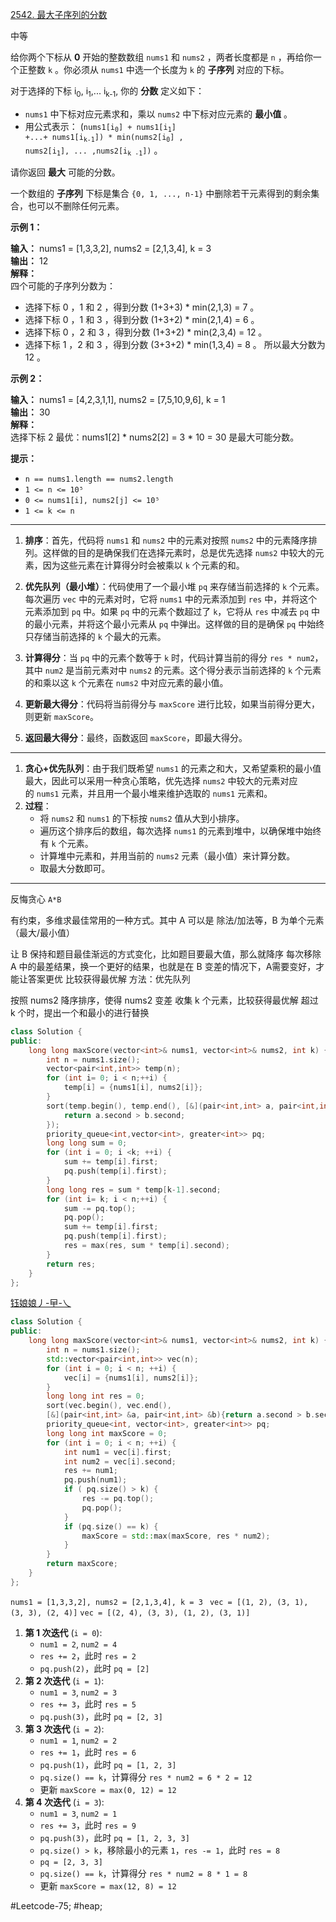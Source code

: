 [2542. 最大子序列的分数](https://leetcode.cn/problems/maximum-subsequence-score/)

中等

给你两个下标从 **0** 开始的整数数组 `nums1` 和 `nums2` ，两者长度都是 `n` ，再给你一个正整数 `k` 。你必须从 `nums1` 中选一个长度为 `k` 的 **子序列** 对应的下标。

对于选择的下标 i<sub>0</sub>, i<sub>1</sub>,... i<sub>k-1</sub>, 你的 **分数** 定义如下：

- `nums1` 中下标对应元素求和，乘以 `nums2` 中下标对应元素的 **最小值** 。
- 用公式表示： (<code>nums1[i<sub>0</sub>] + nums1[i<sub>1</sub>] +...+ nums1[i<sub>k-1</sub>]) * min(nums2[i<sub>0</sub>] , nums2[i<sub>1</sub>], ... ,nums2[i<sub>k -1</sub>])</code> 。

请你返回 **最大** 可能的分数。

一个数组的 **子序列** 下标是集合 `{0, 1, ..., n-1}` 中删除若干元素得到的剩余集合，也可以不删除任何元素。

**示例 1：**

**输入：** nums1 = [1,3,3,2], nums2 = [2,1,3,4], k = 3  
**输出：** 12  
**解释：**  
四个可能的子序列分数为：  
- 选择下标 0 ，1 和 2 ，得到分数 (1+3+3) * min(2,1,3) = 7 。
- 选择下标 0 ，1 和 3 ，得到分数 (1+3+2) * min(2,1,4) = 6 。
- 选择下标 0 ，2 和 3 ，得到分数 (1+3+2) * min(2,3,4) = 12 。
- 选择下标 1 ，2 和 3 ，得到分数 (3+3+2) * min(1,3,4) = 8 。
所以最大分数为 12 。

**示例 2：**

**输入：** nums1 = [4,2,3,1,1], nums2 = [7,5,10,9,6], k = 1  
**输出：** 30  
**解释：**  
选择下标 2 最优：nums1[2] * nums2[2] = 3 * 10 = 30 是最大可能分数。

**提示：**

- `n == nums1.length == nums2.length`
- `1 <= n <= 10⁵`
- `0 <= nums1[i], nums2[j] <= 10⁵`
- `1 <= k <= n`
---- ----
1. **排序**：首先，代码将 `nums1` 和 `nums2` 中的元素对按照 `nums2` 中的元素降序排列。这样做的目的是确保我们在选择元素时，总是优先选择 `nums2` 中较大的元素，因为这些元素在计算得分时会被乘以 `k` 个元素的和。

2. **优先队列（最小堆）**：代码使用了一个最小堆 `pq` 来存储当前选择的 `k` 个元素。每次遍历 `vec` 中的元素对时，它将 `nums1` 中的元素添加到 `res` 中，并将这个元素添加到 `pq` 中。如果 `pq` 中的元素个数超过了 `k`，它将从 `res` 中减去 `pq` 中的最小元素，并将这个最小元素从 `pq` 中弹出。这样做的目的是确保 `pq` 中始终只存储当前选择的 `k` 个最大的元素。

3. **计算得分**：当 `pq` 中的元素个数等于 `k` 时，代码计算当前的得分 `res * num2`，其中 `num2` 是当前元素对中 `nums2` 的元素。这个得分表示当前选择的 `k` 个元素的和乘以这 `k` 个元素在 `nums2` 中对应元素的最小值。

4. **更新最大得分**：代码将当前得分与 `maxScore` 进行比较，如果当前得分更大，则更新 `maxScore`。

5. **返回最大得分**：最终，函数返回 `maxScore`，即最大得分。

----

1. **贪心+优先队列**：由于我们既希望 `nums1` 的元素之和大，又希望乘积的最小值最大，因此可以采用一种贪心策略，优先选择 `nums2` 中较大的元素对应的 `nums1` 元素，并且用一个最小堆来维护选取的 `nums1` 元素和。
2. **过程**：
    - 将 `nums2` 和 `nums1` 的下标按 `nums2` 值从大到小排序。
    - 遍历这个排序后的数组，每次选择 `nums1` 的元素到堆中，以确保堆中始终有 `k` 个元素。
    - 计算堆中元素和，并用当前的 `nums2` 元素（最小值）来计算分数。
    - 取最大分数即可。

----

反悔贪心 `A*B`

有约束，多维求最佳常用的一种方式。其中 A 可以是 除法/加法等，B 为单个元素（最大/最小值）

让 B 保持和题目最佳渐远的方式变化，比如题目要最大值，那么就降序
每次移除 A 中的最差结果，换一个更好的结果，也就是在 B 变差的情况下，A需要变好，才能让答案更优
比较获得最优解
方法：优先队列

按照 nums2 降序排序，使得 nums2 变差
收集 k 个元素，比较获得最优解
超过 k 个时，提出一个和最小的进行替换

```cpp
class Solution {
public:
    long long maxScore(vector<int>& nums1, vector<int>& nums2, int k) {
        int n = nums1.size();
        vector<pair<int,int>> temp(n);
        for (int i= 0; i < n;++i) {
            temp[i] = {nums1[i], nums2[i]};
        }
        sort(temp.begin(), temp.end(), [&](pair<int,int> a, pair<int,int> b){
            return a.second > b.second;
        });
        priority_queue<int,vector<int>, greater<int>> pq;
        long long sum = 0;
        for (int i = 0; i <k; ++i) {
            sum += temp[i].first;
            pq.push(temp[i].first);
        }
        long long res = sum * temp[k-1].second;
        for (int i= k; i < n;++i) {
            sum -= pq.top();
            pq.pop();
            sum += temp[i].first;
            pq.push(temp[i].first);
            res = max(res, sum * temp[i].second);
        }
        return res;
    }
};
```

[钰娘娘丿-曱-乀](https://leetcode.cn/problems/maximum-subsequence-score/solutions/2103910/yu-niang-niang-2542-zui-da-zi-xu-lie-de-vdxv6/)
```cpp
class Solution {
public:
    long long maxScore(vector<int>& nums1, vector<int>& nums2, int k) {
        int n = nums1.size();
        std::vector<pair<int,int>> vec(n);
        for (int i = 0; i < n; ++i) {
            vec[i] = {nums1[i], nums2[i]};
        }
        long long int res = 0;
        sort(vec.begin(), vec.end(),
        [&](pair<int,int> &a, pair<int,int> &b){return a.second > b.second;});
        priority_queue<int, vector<int>, greater<int>> pq;
        long long int maxScore = 0;
        for (int i = 0; i < n; ++i) {
            int num1 = vec[i].first;
            int num2 = vec[i].second;
            res += num1;
            pq.push(num1);
            if ( pq.size() > k) {
                res -= pq.top();
                pq.pop();
            }
            if (pq.size() == k) {
                maxScore = std::max(maxScore, res * num2);
            }
        }
        return maxScore;
    }
};
```

`nums1 = [1,3,3,2], nums2 = [2,1,3,4], k = 3 `
`vec = [(1, 2), (3, 1), (3, 3), (2, 4)]`
`vec = [(2, 4), (3, 3), (1, 2), (3, 1)]`

1. **第 1 次迭代** (`i = 0`):
    - `num1 = 2`, `num2 = 4`
    - `res += 2`，此时 `res = 2`
    - `pq.push(2)`，此时 `pq = [2]`
2. **第 2 次迭代** (`i = 1`):
    - `num1 = 3`, `num2 = 3`
    - `res += 3`，此时 `res = 5`
    - `pq.push(3)`，此时 `pq = [2, 3]`
3. **第 3 次迭代** (`i = 2`):
    - `num1 = 1`, `num2 = 2`
    - `res += 1`，此时 `res = 6`
    - `pq.push(1)`，此时 `pq = [1, 2, 3]`
    - `pq.size() == k`，计算得分 `res * num2 = 6 * 2 = 12`
    - 更新 `maxScore = max(0, 12) = 12`
4. **第 4 次迭代** (`i = 3`):
    - `num1 = 3`, `num2 = 1`
    - `res += 3`，此时 `res = 9`
    - `pq.push(3)`，此时 `pq = [1, 2, 3, 3]`
    - `pq.size() > k`，移除最小的元素 `1`，`res -= 1`，此时 `res = 8`
    - `pq = [2, 3, 3]`
    - `pq.size() == k`，计算得分 `res * num2 = 8 * 1 = 8`
    - 更新 `maxScore = max(12, 8) = 12`

#Leetcode-75; #heap;
